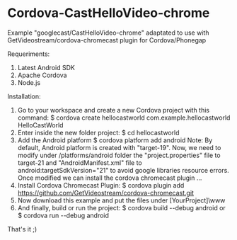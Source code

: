 # Cordova-CastHelloVideo-chrome
Example "googlecast/CastHelloVideo-chrome" adaptated to use with GetVideostream/cordova-chromecast plugin for Cordova/Phonegap

Requeriments:
1) Latest Android SDK
2) Apache Cordova
3) Node.js

Installation:
1) Go to your workspace and create a new Cordova project with this command:
$ cordova create hellocastworld com.example.hellocastworld HelloCastWorld
2) Enter inside the new folder project:
$ cd hellocastworld
3) Add the Android platform
$ cordova platform add android
Note: By default, Android platform is created with "target-19". Now, we need to modify under /platforms/android folder the "project.properties" file to target-21 and "AndroidManifest.xml" file to android:targetSdkVersion="21" to avoid google libraries resource errors.
Once modified we can install the cordova chromecast plugin ...
4) Install Cordova Chromecast Plugin:
$ cordova plugin add https://github.com/GetVideostream/cordova-chromecast.git
5) Now download this example and put the files under [YourProject]\www
6) And finally, build or run the project:
$ cordova build --debug android
or
$ cordova run --debug android

That's it ;)
